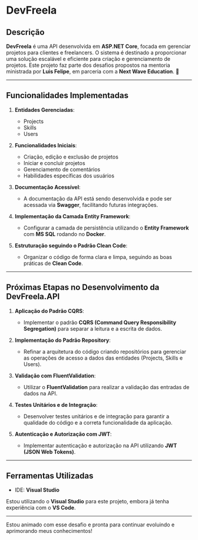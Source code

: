 # DevFreela

## Descrição
**DevFreela** é uma API desenvolvida em **ASP.NET Core**, focada em gerenciar projetos para clientes e freelancers. O sistema é destinado a proporcionar uma solução escalável e eficiente para criação e gerenciamento de projetos. Este projeto faz parte dos desafios propostos na mentoria ministrada por **Luis Felipe**, em parceria com a **Next Wave Education**. 🚀

---

## Funcionalidades Implementadas
1. **Entidades Gerenciadas**:
   - Projects
   - Skills
   - Users

2. **Funcionalidades Iniciais**:
   - Criação, edição e exclusão de projetos
   - Iniciar e concluir projetos
   - Gerenciamento de comentários
   - Habilidades específicas dos usuários

3. **Documentação Acessível**:
   - A documentação da API está sendo desenvolvida e pode ser acessada via **Swagger**, facilitando futuras integrações.

4. **Implementação da Camada Entity Framework**:
   - Configurar a camada de persistência utilizando o **Entity Framework** com **MS SQL** rodando no **Docker**.

5. **Estruturação seguindo o Padrão Clean Code**:
   - Organizar o código de forma clara e limpa, seguindo as boas práticas de **Clean Code**.

---
## Próximas Etapas no Desenvolvimento da DevFreela.API

1. **Aplicação do Padrão CQRS**:
   - Implementar o padrão **CQRS (Command Query Responsibility Segregation)** para separar a leitura e a escrita de dados.

2. **Implementação do Padrão Repository**:
   - Refinar a arquitetura do código criando repositórios para gerenciar as operações de acesso a dados das entidades (Projects, Skills e Users).

3. **Validação com FluentValidation**:
   - Utilizar o **FluentValidation** para realizar a validação das entradas de dados na API.

4. **Testes Unitários e de Integração**:
   - Desenvolver testes unitários e de integração para garantir a qualidade do código e a correta funcionalidade da aplicação.

5. **Autenticação e Autorização com JWT**:
   - Implementar autenticação e autorização na API utilizando **JWT (JSON Web Tokens)**.

---

## Ferramentas Utilizadas
- IDE: **Visual Studio**

Estou utilizando o **Visual Studio** para este projeto, embora já tenha experiência com o **VS Code**.

---

Estou animado com esse desafio e pronta para continuar evoluindo e aprimorando meus conhecimentos!
